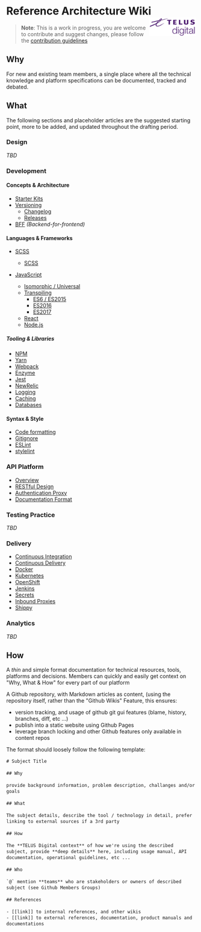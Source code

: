 <h1>Reference Architecture Wiki <img align="right" height="50" src="logo.png"/></h1>

> **Note**: This is a work in progress, you are welcome to contribute and suggest changes, please follow the [contribution guidelines](.github/CONTRIBUTING.md)

## Why

For new and existing team members, a single place where all the technical knowledge and platform specifications can be documented, tracked and debated.

## What

The following sections and placeholder articles are the suggested starting point, more to be added, and updated throughout the drafting period.

### Design 

_TBD_

### Development

#### Concepts & Architecture

- [Starter Kits](development/starter-kits.md)
- [Versioning](development/versioning.md)
  - [Changelog](development/github-releases.md)
  - [Releases](development/github-releases.md)
- [BFF](development/bff.md) _(Backend-for-frontend)_
 
#### Languages & Frameworks

- [SCSS](development/css.md)
  - [SCSS](development/scss.md)

- [JavaScript](development/javascript.md)
  - [Isomorphic / Universal](development/isomorphic.md)
  - [Transpiling](development/transpiling.md)
    - [ES6 / ES2015](development/transpiling/es2015.md)
    - [ES2016](development/transpiling/es2016.md)
    - [ES2017](development/transpiling/es2016.md)
  - [React](development/react.md)
  - [Node.js](development/node.md)

##### Tooling & Libraries

- [NPM](development/npm.md)
- [Yarn](development/yarn.md)
- [Webpack](development/webpack.md)
- [Enzyme](development/enzyme.md)
- [Jest](development/jest.md)
- [NewRelic](development/newrelic.md)
- [Logging](development/logging.md)
- [Caching](development/caching.md)
- [Databases](development/databases.md)

#### Syntax & Style

- [Code formatting](development/code-formatting.md)
- [Gitignore](development/gitignore.md)
- [ESLint](development/eslint.md)
- [stylelint](development/stylelint.md)

### API Platform

- [Overview](api/README.md)
- [RESTful Design](api/restful.md)
- [Authentication Proxy](api/proxy.md)
- [Documentation Format](api/documentation.md)

### Testing Practice

_TBD_

### Delivery

- [Continuous Integration](delivery/continuous-integration.md)
- [Continuous Delivery](delivery/continuous-delivery.md)
- [Docker](delivery/docker.md)
- [Kubernetes](delivery/kubernetes.md)
- [OpenShift](delivery/openshift.md)
- [Jenkins](delivery/jenkins.md)
- [Secrets](delivery/secrets.md)
- [Inbound Proxies](delivery/inbound-proxies.md)
- [Shippy](delivery/shippy.md)

### Analytics

_TBD_

## How

A *thin* and simple format documentation for technical resources, tools, platforms and decisions. Members can quickly and easily get context on "Why, What & How" for every part of our platform

A Github repository, with Markdown articles as content, (using the repository itself, rather than the "Github Wikis" Feature, this ensures:

- version tracking, and usage of github git gui features (blame, history, branches, diff, etc ...)
- publish into a static website using Github Pages
- leverage branch locking and other Github features only available in content repos

The format should loosely follow the following template:

```
# Subject Title 

## Why

provide background information, problem description, challanges and/or goals

## What

The subject details, describe the tool / technology in detail, prefer linking to external sources if a 3rd party

## How

The **TELUS Digital context** of how we're using the described subject, provide **deep details** here, including usage manual, API documentation, operational guidelines, etc ...

## Who

`@` mention **teams** who are stakeholders or owners of described subject (see Github Members Groups)

## References

- [[link]] to internal references, and other wikis 
- [[link]] to external references, documentation, product manuals and documentations
```

